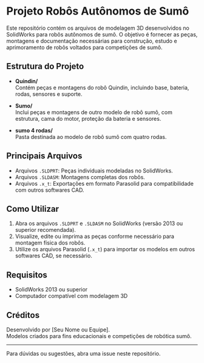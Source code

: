 # Projeto Robôs Autônomos de Sumô

Este repositório contém os arquivos de modelagem 3D desenvolvidos no SolidWorks para robôs autônomos de sumô. O objetivo é fornecer as peças, montagens e documentação necessárias para construção, estudo e aprimoramento de robôs voltados para competições de sumô.

## Estrutura do Projeto

- **Quindin/**  
  Contém peças e montagens do robô Quindin, incluindo base, bateria, rodas, sensores e suporte.

- **Sumo/**  
  Inclui peças e montagens de outro modelo de robô sumô, com estrutura, cama do motor, proteção da bateria e sensores.

- **sumo 4 rodas/**  
  Pasta destinada ao modelo de robô sumô com quatro rodas.

## Principais Arquivos

- Arquivos `.SLDPRT`: Peças individuais modeladas no SolidWorks.
- Arquivos `.SLDASM`: Montagens completas dos robôs.
- Arquivos `.x_t`: Exportações em formato Parasolid para compatibilidade com outros softwares CAD.

## Como Utilizar

1. Abra os arquivos `.SLDPRT` e `.SLDASM` no SolidWorks (versão 2013 ou superior recomendada).
2. Visualize, edite ou imprima as peças conforme necessário para montagem física dos robôs.
3. Utilize os arquivos Parasolid (`.x_t`) para importar os modelos em outros softwares CAD, se necessário.

## Requisitos

- SolidWorks 2013 ou superior
- Computador compatível com modelagem 3D

## Créditos

Desenvolvido por [Seu Nome ou Equipe].  
Modelos criados para fins educacionais e competições de robótica sumô.

---

Para dúvidas ou sugestões, abra uma issue neste repositório.